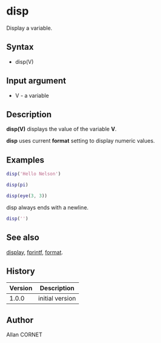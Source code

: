 

# disp

Display a variable.

## Syntax

- disp(V)

## Input argument

 - V - a variable

## Description


  <p><b>disp(V)</b> displays the value of the variable <b>V</b>.</p>
  <p><b>disp</b> uses current <b>format</b> setting to display numeric values.</p>


## Examples

```matlab
disp('Hello Nelson')
```
```matlab
disp(pi)
```
```matlab
disp(eye(3, 3))
```
disp always ends with a newline.
```matlab
disp('')
```

## See also

[display](display.md), [fprintf](../stream_manager/fprintf.md), [format](format.md).
## History

|Version|Description|
|------|------|
|1.0.0|initial version|


## Author

Allan CORNET



